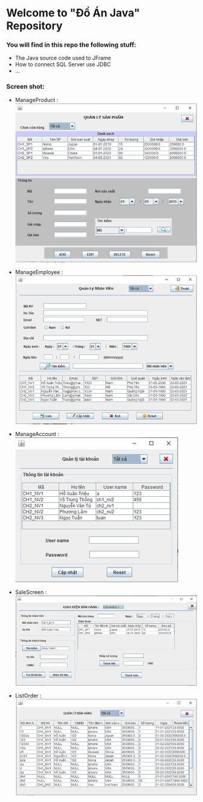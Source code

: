 # Welcome to "Đồ Án Java" Repository

### You will find in this repo the following stuff:
* The Java source code used to JFrame 
* How to connect SQL Server use JDBC
* ...

### Screen shot:

- ManageProduct :
<space><space>
![ManageProduct-image](https://github.com/nguoilangchai/DoAnJava/blob/main/images/ManageProduct.PNG)
<space><space>

- ManageEmployee :
<space><space>
![ManageEmployee-image](https://github.com/nguoilangchai/DoAnJava/blob/main/images/ManageEmployee.PNG)
<space><space>

- ManageAccount :
<space><space>
![ManageAccount-image](
https://github.com/nguoilangchai/DoAnJava/blob/main/images/ManageAccount.PNG)
<space><space>

- SaleScreen :
<space><space>
![SaleScreen-image](
https://github.com/nguoilangchai/DoAnJava/blob/main/images/SaleScreen.PNG)
<space><space>

- ListOrder :
<space><space>
![ListOrder-image](
https://github.com/nguoilangchai/DoAnJava/blob/main/images/ListOrder.PNG)
<space><space>
